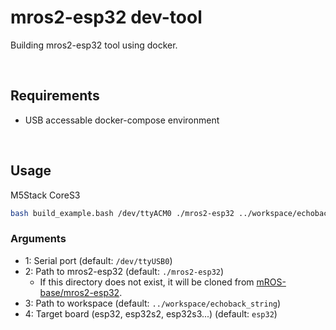 # mros2-esp32 dev-tool

Building mros2-esp32 tool using docker.

<br>

## Requirements

- USB accessable docker-compose environment

<br>

## Usage

M5Stack CoreS3

```bash
bash build_example.bash /dev/ttyACM0 ./mros2-esp32 ../workspace/echoback_string esp32s3
```

### Arguments

- 1: Serial port (default: `/dev/ttyUSB0`)
- 2: Path to mros2-esp32 (default: `./mros2-esp32`)
    - If this directory does not exist, it will be cloned from [mROS-base/mros2-esp32](https://github.com/mROS-base/mros2-esp32).
- 3: Path to workspace (default: `../workspace/echoback_string`)
- 4: Target board (esp32, esp32s2, esp32s3...) (default: `esp32`)

<br>
